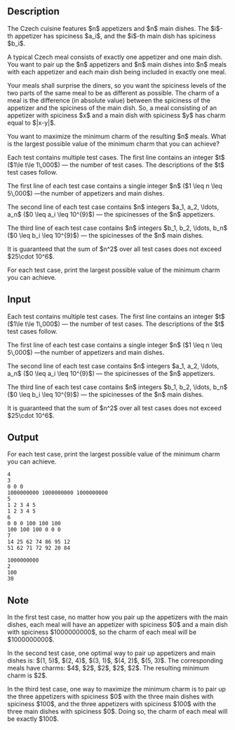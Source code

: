 ## Description

<div><p>The Czech cuisine features $n$ appetizers and $n$ main dishes. The $i$-th appetizer has spiciness $a_i$, and the $i$-th main dish has spiciness $b_i$.</p><p>A typical Czech meal consists of exactly one appetizer and one main dish. You want to pair up the $n$ appetizers and $n$ main dishes into $n$ meals with each appetizer and each main dish being included in exactly one meal.</p><p>Your meals shall surprise the diners, so you want the spiciness levels of the two parts of the same meal to be as different as possible. The charm of a meal is the difference (in absolute value) between the spiciness of the appetizer and the spiciness of the main dish. So, a meal consisting of an appetizer with spiciness $x$ and a main dish with spiciness $y$ has charm equal to $|x-y|$.</p><p>You want to maximize the minimum charm of the resulting $n$ meals. What is the largest possible value of the minimum charm that you can achieve?</p></div><div class="input-specification"><p>Each test contains multiple test cases. The first line contains an integer $t$ ($1\le t\le 1\,000$)&nbsp;— the number of test cases. The descriptions of the $t$ test cases follow.</p><p>The first line of each test case contains a single integer $n$ ($1 \leq n \leq 5\,000$)&nbsp;—the number of appetizers and main dishes.</p><p>The second line of each test case contains $n$ integers $a_1, a_2, \ldots, a_n$ ($0 \leq a_i \leq 10^{9}$)&nbsp;— the spicinesses of the $n$ appetizers.</p><p>The third line of each test case contains $n$ integers $b_1, b_2, \ldots, b_n$ ($0 \leq b_i \leq 10^{9}$)&nbsp;— the spicinesses of the $n$ main dishes.</p><p>It is guaranteed that the sum of $n^2$ over all test cases does not exceed $25\cdot 10^6$.</p></div><div class="output-specification"><p>For each test case, print the largest possible value of the minimum charm you can achieve.</p></div>

## Input

<p>Each test contains multiple test cases. The first line contains an integer $t$ ($1\le t\le 1\,000$)&nbsp;— the number of test cases. The descriptions of the $t$ test cases follow.</p><p>The first line of each test case contains a single integer $n$ ($1 \leq n \leq 5\,000$)&nbsp;—the number of appetizers and main dishes.</p><p>The second line of each test case contains $n$ integers $a_1, a_2, \ldots, a_n$ ($0 \leq a_i \leq 10^{9}$)&nbsp;— the spicinesses of the $n$ appetizers.</p><p>The third line of each test case contains $n$ integers $b_1, b_2, \ldots, b_n$ ($0 \leq b_i \leq 10^{9}$)&nbsp;— the spicinesses of the $n$ main dishes.</p><p>It is guaranteed that the sum of $n^2$ over all test cases does not exceed $25\cdot 10^6$.</p>

## Output

<p>For each test case, print the largest possible value of the minimum charm you can achieve.</p>





```input1|2,3,4,8,9,10
4
3
0 0 0
1000000000 1000000000 1000000000
5
1 2 3 4 5
1 2 3 4 5
6
0 0 0 100 100 100
100 100 100 0 0 0
7
14 25 62 74 86 95 12
51 62 71 72 92 20 84
```




```output1
1000000000
2
100
30
```



## Note

<p>In the <span class="tex-font-style-bf">first test case</span>, no matter how you pair up the appetizers with the main dishes, each meal will have an appetizer with spiciness $0$ and a main dish with spiciness $1000000000$, so the charm of each meal will be $1000000000$.</p><p>In the <span class="tex-font-style-bf">second test case</span>, one optimal way to pair up appetizers and main dishes is: $(1, 5)$, $(2, 4)$, $(3, 1)$, $(4, 2)$, $(5, 3)$. The corresponding meals have charms: $4$, $2$, $2$, $2$, $2$. The resulting minimum charm is $2$.</p><p>In the <span class="tex-font-style-bf">third test case</span>, one way to maximize the minimum charm is to pair up the three appetizers with spiciness $0$ with the three main dishes with spiciness $100$, and the three appetizers with spiciness $100$ with the three main dishes with spiciness $0$. Doing so, the charm of each meal will be exactly $100$.</p>
